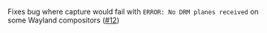 Fixes bug where capture would fail with `ERROR: No DRM planes received` on some Wayland compositors ([#12](https://github.com/gmbeard/shadow-cast/issues/12))
